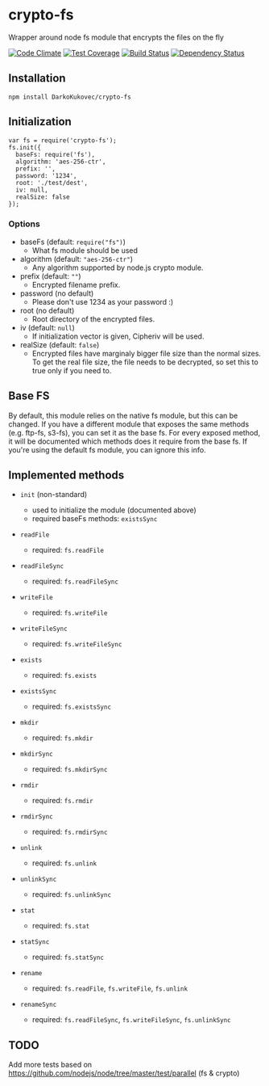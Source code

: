 # crypto-fs
Wrapper around node fs module that encrypts the files on the fly

[![Code Climate](https://codeclimate.com/github/DarkoKukovec/crypto-fs/badges/gpa.svg)](https://codeclimate.com/github/DarkoKukovec/crypto-fs)
[![Test Coverage](https://codeclimate.com/github/DarkoKukovec/crypto-fs/badges/coverage.svg)](https://codeclimate.com/github/DarkoKukovec/crypto-fs/coverage)
[![Build Status](https://circleci.com/gh/DarkoKukovec/crypto-fs.svg?style=shield)](https://circleci.com/gh/DarkoKukovec/crypto-fs)
[![Dependency Status](https://david-dm.org/DarkoKukovec/crypto-fs.svg)](https://david-dm.org/DarkoKukovec/crypto-fs)

## Installation

``npm install DarkoKukovec/crypto-fs``

## Initialization

    var fs = require('crypto-fs');
    fs.init({
      baseFs: require('fs'),
      algorithm: 'aes-256-ctr',
      prefix: '',
      password: '1234',
      root: './test/dest',
      iv: null,
      realSize: false
    });

### Options

* baseFs (default: ``require("fs")``)
  * What fs module should be used
* algorithm (default: ``"aes-256-ctr"``)
  * Any algorithm supported by node.js crypto module.
* prefix (default: ``""``)
  * Encrypted filename prefix.
* password (no default)
  * Please don't use 1234 as your password :)
* root (no default)
  * Root directory of the encrypted files.
* iv (default: ``null``)
  * If initialization vector is given, Cipheriv will be used.
* realSize (default: ``false``)
  * Encrypted files have marginaly bigger file size than the normal sizes. To get the real file size, the file needs to be decrypted, so set this to true only if you need to.

## Base FS

By default, this module relies on the native fs module, but this can be changed. If you have a different module that exposes the same methods (e.g. ftp-fs, s3-fs), you can set it as the base fs.
For every exposed method, it will be documented which methods does it require from the base fs. If you're using the default fs module, you can ignore this info.

## Implemented methods

* ``init`` (non-standard)
  * used to initialize the module (documented above)
  * required baseFs methods: ``existsSync``

* ``readFile``
  * required: ``fs.readFile``
* ``readFileSync``
  * required: ``fs.readFileSync``
* ``writeFile``
  * required: ``fs.writeFile``
* ``writeFileSync``
  * required: ``fs.writeFileSync``
* ``exists``
  * required: ``fs.exists``
* ``existsSync``
  * required: ``fs.existsSync``
* ``mkdir``
  * required: ``fs.mkdir``
* ``mkdirSync``
  * required: ``fs.mkdirSync``
* ``rmdir``
  * required: ``fs.rmdir``
* ``rmdirSync``
  * required: ``fs.rmdirSync``
* ``unlink``
  * required: ``fs.unlink``
* ``unlinkSync``
  * required: ``fs.unlinkSync``
* ``stat``
  * required: ``fs.stat``
* ``statSync``
  * required: ``fs.statSync``
* ``rename``
  * required: ``fs.readFile``, ``fs.writeFile``, ``fs.unlink``
* ``renameSync``
  * required: ``fs.readFileSync``, ``fs.writeFileSync``, ``fs.unlinkSync``

## TODO

Add more tests based on https://github.com/nodejs/node/tree/master/test/parallel (fs & crypto)
